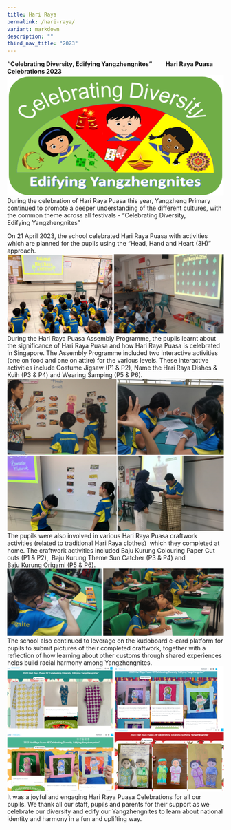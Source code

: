 ```yaml
---
title: Hari Raya
permalink: /hari-raya/
variant: markdown
description: ""
third_nav_title: "2023"
---
```

**“Celebrating Diversity, Edifying Yangzhengnites”**
           **Hari Raya Puasa Celebrations 2023**
![](/images/2023%20Events/2023%20Hari%20Raya/1.png)
During the celebration of Hari Raya Puasa this year, Yangzheng Primary continued to promote a deeper understanding of the different cultures, with the common theme across all festivals \- “Celebrating Diversity, Edifying Yangzhengnites”

On 21 April 2023, the school celebrated Hari Raya Puasa with activities which are planned for the pupils using the “Head, Hand and Heart (3H)” approach.
![](/images/2023%20Events/2023%20Hari%20Raya/2.png)
During the Hari Raya Puasa Assembly Programme, the pupils learnt about the significance of Hari Raya Puasa and how Hari Raya Puasa is celebrated in Singapore. The Assembly Programme included two interactive activities (one on food and one on attire) for the various levels. These interactive activities include Costume Jigsaw (P1 & P2), Name the Hari Raya Dishes & Kuih (P3 & P4) and Wearing Samping (P5 & P6).
![](/images/2023%20Events/2023%20Hari%20Raya/3.png)
The pupils were also involved in various Hari Raya Puasa craftwork activities (related to traditional Hari Raya clothes)  which they completed at home. The craftwork activities included Baju Kurung Colouring Paper Cut outs (P1 & P2),  Baju Kurung Theme Sun Catcher (P3 & P4) and Baju Kurung Origami (P5 & P6).
![](/images/2023%20Events/2023%20Hari%20Raya/4.png)
The school also continued to leverage on the kudoboard e-card platform for pupils to submit pictures of their completed craftwork, together with a reflection of how learning about other customs through shared experiences helps build racial harmony among Yangzhengnites.
![](/images/2023%20Events/2023%20Hari%20Raya/5.png)
It was a joyful and engaging Hari Raya Puasa Celebrations for all our pupils. We thank all our staff, pupils and parents for their support as we celebrate our diversity and edify our Yangzhengnites to learn about national identity and harmony in a fun and uplifting way.